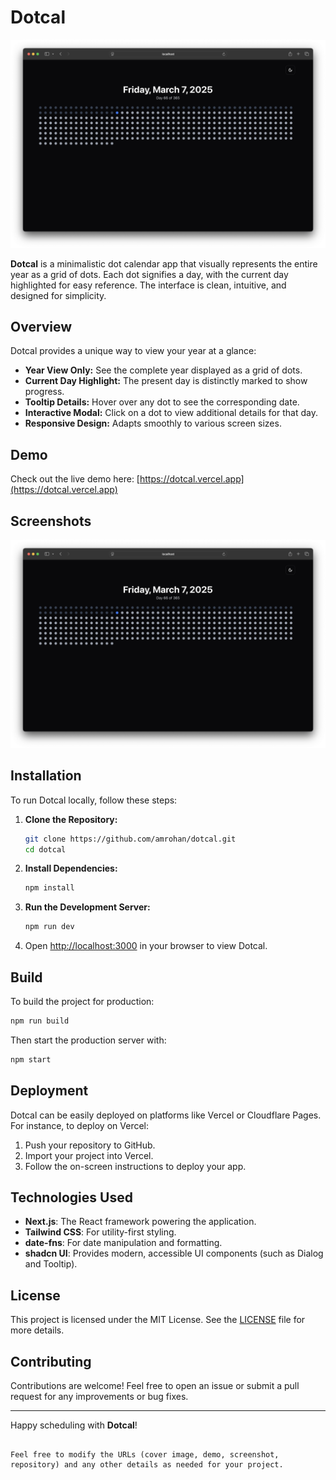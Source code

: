 # Dotcal

![Dotcal Cover Image](./public/ui.png)

**Dotcal** is a minimalistic dot calendar app that visually represents the entire year as a grid of dots. Each dot signifies a day, with the current day highlighted for easy reference. The interface is clean, intuitive, and designed for simplicity.

## Overview

Dotcal provides a unique way to view your year at a glance:

- **Year View Only:** See the complete year displayed as a grid of dots.
- **Current Day Highlight:** The present day is distinctly marked to show progress.
- **Tooltip Details:** Hover over any dot to see the corresponding date.
- **Interactive Modal:** Click on a dot to view additional details for that day.
- **Responsive Design:** Adapts smoothly to various screen sizes.

## Demo

Check out the live demo here: [https://dotcal.vercel.app](https://dotcal.vercel.app)

## Screenshots

![Dotcal Cover Image](./public/ui.png)

## Installation

To run Dotcal locally, follow these steps:

1. **Clone the Repository:**

   ```bash
   git clone https://github.com/amrohan/dotcal.git
   cd dotcal
   ```

2. **Install Dependencies:**

   ```bash
   npm install
   ```

3. **Run the Development Server:**

   ```bash
   npm run dev
   ```

4. Open [http://localhost:3000](http://localhost:3000) in your browser to view Dotcal.

## Build

To build the project for production:

```bash
npm run build
```

Then start the production server with:

```bash
npm start
```

## Deployment

Dotcal can be easily deployed on platforms like Vercel or Cloudflare Pages. For instance, to deploy on Vercel:

1. Push your repository to GitHub.
2. Import your project into Vercel.
3. Follow the on-screen instructions to deploy your app.

## Technologies Used

- **Next.js**: The React framework powering the application.
- **Tailwind CSS**: For utility-first styling.
- **date-fns**: For date manipulation and formatting.
- **shadcn UI**: Provides modern, accessible UI components (such as Dialog and Tooltip).

## License

This project is licensed under the MIT License. See the [LICENSE](LICENSE) file for more details.

## Contributing

Contributions are welcome! Feel free to open an issue or submit a pull request for any improvements or bug fixes.

---

Happy scheduling with **Dotcal**!

```

Feel free to modify the URLs (cover image, demo, screenshot, repository) and any other details as needed for your project.
```
